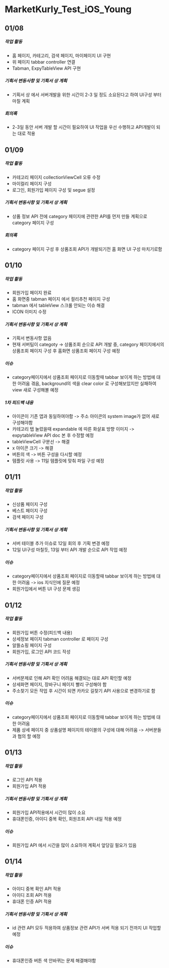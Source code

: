 # MarketKurly_Test_iOS_Young

## 01/08
##### 작업 활동
- 홈 페이지, 카테고리, 검색 페이지, 마이페이지 UI 구현
- 위 페이지 tabbar controller 연결
- Tabman, ExpyTableView API 구현
##### 기획서 변동사항 및 기획서 상 계획
- 기획서 상 에서 서버개발을 위한 시간이 2-3 일 정도 소요된다고 하여 UI구성 부터 마칠 계획
##### 회의록
- 2-3일 동안 서버 개발 할 시간이 필요하여 UI 작업을 우선 수행하고 API개발이 되는 대로 적용



## 01/09
##### 작업 활동
- 카테고리 페이지 collectionViewCell 오류 수정
- 마이컬리 페이지 구성
- 로그인, 회원가입 페이지 구성 및 segue 설정
##### 기획서 변동사항 및 기획서 상 계획
- 상품 정보 API 전에 category 페이지에 관련한 API를 먼저 만들 계획으로 category 페이지 구성
##### 회의록
- category 페이지 구성 후 상품조회 API가 개발되기전 홈 화면 UI 구성 마치기로함



## 01/10
##### 작업 활동
- 회원가입 페이지 완료
- 홈 화면중 tabman 페이지 에서 컬리추천 페이지 구성
- tabman 에서 tableView 스크롤 안되는 이슈 해결
- ICON 이미지 수정
##### 기획서 변동사항 및 기획서 상 계획
- 기획서 변동사항 없음
- 현재 서버팀이 categoty -> 상품조회 순으로 API 개발 중, category 페이지에서의 상품조회 페이지 구성 후 홈화면 상품조회 페이지 구성 예정
##### 이슈
- category페이지에서 상품조회 페이지로 이동할때 tabbar 보이게 하는 방법에 대한 어려움 겪음, background의 색을 clear color 로 구성해보았지만 실패하여 view 새로 구성해볼 예정
##### 1차 피드백 내용
- 아이콘이 기존 앱과 동일하여야함 -> 주소 아이콘의 system image가 없어 새로 구성해야함
- 카테고리 탭 눌렀을때 expandable 에 따른 화살표 방향 이미지 -> expytableView API doc 본 후 수정할 예정
- tableViewCell 구분선 -> 해결
- x 아이콘 크기 -> 해결
- 버튼의 색 -> 버튼 구성을 다시할 예정
- 템플릿 사용 -> 11일 템플릿에 맞춰 파일 구성 예정



## 01/11
##### 작업 활동
- 신상품 페이지 구성
- 베스트 페이지 구성
- 검색 페이지 구성
##### 기획서 변동사항 및 기획서 상 계획
- 서버 테이블 추가 이슈로 12일 회의 후 기획 변경 예정
- 12일 UI구성 마칠듯, 13일 부터 API 개발 순으로 API 작업 예정
##### 이슈
- category페이지에서 상품조회 페이지로 이동할때 tabbar 보이게 하는 방법에 대한 어려움 -> ios 지식인에 질문 예정
- 회원가입에서 버튼 UI 구성 문제 생김


## 01/12
##### 작업 활동
- 회원가입 버튼 수정(피드백 내용)
- 상세정보 페이지 tabman controller 로 페이지 구성
- 알뜰쇼핑 페이지 구성
- 회원가입, 로그인 API 코드 작성
##### 기획서 변동사항 및 기획서 상 계획
- 서버문제로 인해 API 확인 어려움 해결되는 대로 API 확인할 예정
- 상세화면 페이지, 장바구니 페이지 빨리 구성해야 함
- 주소찾기 모든 작업 후 시간이 되면 카카오 길찾기 API 사용으로 변경하기로 함
##### 이슈
- category페이지에서 상품조회 페이지로 이동할때 tabbar 보이게 하는 방법에 대한 어려움
- 제품 상세 페이지 중 상품설명 페이지의 테이블의 구성에 대해 어려움 -> 서버분들과 협의 할 예정


## 01/13
##### 작업 활동
- 로그인 API 적용
- 회원가입 API 적용
##### 기획서 변동사항 및 기획서 상 계획
- 회원가입 API적용에서 시간이 많이 소요
- 휴대폰인증, 아이디 중복 확인, 회원조회 API 내일 적용 예정
##### 이슈
- 회원가입 API 에서 시간을 많이 소요하여 계획서 앞당길 필요가 있음


## 01/14
##### 작업 활동
- 아이디 중복 확인 API 적용
- 아이디 조회 API 적용
- 휴대폰 인증 API 적용
##### 기획서 변동사항 및 기획서 상 계획
- id 관련 API 모두 적용하여 상품정보 관련 API가 서버 적용 되기 전까지 UI 작업할 예정
##### 이슈
- 휴대폰인증 버튼 색 안바뀌는 문제 해결해야함

